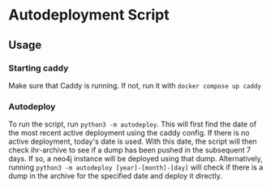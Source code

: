 # Autodeployment Script

## Usage

### Starting caddy
Make sure that Caddy is running. If not, run it with `docker compose up caddy`

### Autodeploy
To run the script, run `python3 -m autodeploy`. This will first find the date
of the most recent active deployment using the caddy config. If there is no
active deployment, today's date is used. With this date, the script will then  
check ihr-archive to see if a dump has been pushed in the subsequent 7 days. If 
so, a neo4j instance will be deployed using that dump. Alternatively, 
running `python3 -m autodeploy [year]-[month]-[day]` will check if 
there is a dump in the archive for the specified date and deploy it directly.

